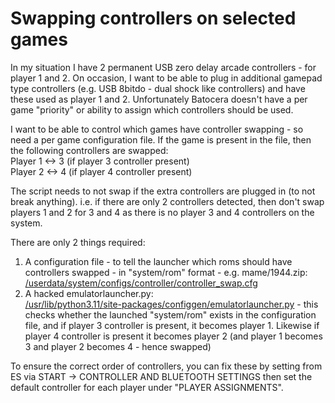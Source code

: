 # Swapping controllers on selected games

In my situation I have 2 permanent USB zero delay arcade controllers - for player 1 and 2.  On occasion, I want to be able to plug in additional gamepad type controllers (e.g. USB 8bitdo - dual shock like controllers) and have these used as player 1 and 2.  Unfortunately Batocera doesn't have a per game "priority" or ability to assign which controllers should be used.  

I want to be able to control which games have controller swapping - so need a per game configuration file.  If the game is present in the file, then the following controllers are swapped:  
Player 1 <-> 3  (if player 3 controller present)  
Player 2 <-> 4  (if player 4 controller present)  

The script needs to not swap if the extra controllers are plugged in (to not break anything). i.e. if there are only 2 controllers detected, then don't swap players 1 and 2 for 3 and 4 as there is no player 3 and 4 controllers on the system.  

There are only 2 things required:
1. A configuration file - to tell the launcher which roms should have controllers swapped - in "system/rom" format - e.g. mame/1944.zip:  
[/userdata/system/configs/controller/controller_swap.cfg](/userdata/system/configs/controller/controller_swap.cfg)  
2. A hacked emulatorlauncher.py:  
[/usr/lib/python3.11/site-packages/configgen/emulatorlauncher.py](/usr/lib/python3.11/site-packages/configgen/emulatorlauncher.py) - this checks whether the launched "system/rom" exists in the configuration file, and if player 3 controller is present, it becomes player 1.  Likewise if player 4 controller is present it becomes player 2 (and player 1 becomes 3 and player 2 becomes 4 - hence swapped)  

To ensure the correct order of controllers, you can fix these by setting from ES via START -> CONTROLLER AND BLUETOOTH SETTINGS then set the default controller for each player under "PLAYER ASSIGNMENTS".  
